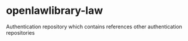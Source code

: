 # openlawlibrary-law

Authentication repository which contains references other authentication repositories
